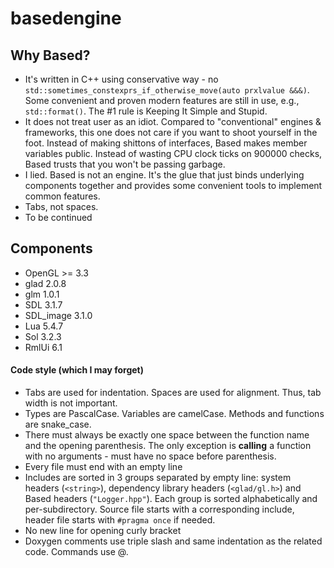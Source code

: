 # basedengine

## Why Based?

* It's written in C++ using conservative way - no `std::sometimes_constexprs_if_otherwise_move(auto prxlvalue &&&)`. Some convenient and proven modern features are still in use, e.g., `std::format()`. The #1 rule is Keeping It Simple and Stupid.
* It does not treat user as an idiot. Compared to "conventional" engines & frameworks, this one does not care if you want to shoot yourself in the foot. Instead of making shittons of interfaces, Based makes member variables public. Instead of wasting CPU clock ticks on 900000 checks, Based trusts that you won't be passing garbage.
* I lied. Based is not an engine. It's the glue that just binds underlying components together and provides some convenient tools to implement common features.
* Tabs, not spaces.
* To be continued

## Components
* OpenGL >= 3.3
* glad 2.0.8
* glm 1.0.1
* SDL 3.1.7
* SDL_image 3.1.0
* Lua 5.4.7
* Sol 3.2.3
* RmlUi 6.1

#### Code style (which I may forget)
* Tabs are used for indentation. Spaces are used for alignment. Thus, tab width is not important.
* Types are PascalCase. Variables are camelCase. Methods and functions are snake_case.
* There must always be exactly one space between the function name and the opening parenthesis. The only exception is **calling** a function with no arguments - must have no space before parenthesis.
* Every file must end with an empty line
* Includes are sorted in 3 groups separated by empty line: system headers (`<string>`), dependency library headers (`<glad/gl.h>`) and Based headers (`"Logger.hpp"`). Each group is sorted alphabetically and per-subdirectory. Source file starts with a corresponding include, header file starts with `#pragma once` if needed.
* No new line for opening curly bracket
* Doxygen comments use triple slash and same indentation as the related code. Commands use @.
